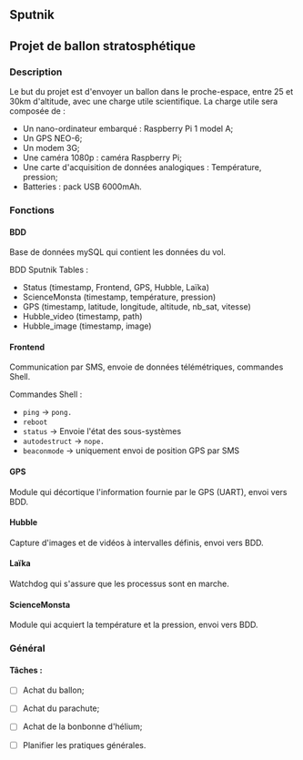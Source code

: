 ## Sputnik

## Projet de ballon stratosphétique
### Description

Le but du projet est d'envoyer un ballon dans le proche-espace, entre 25 et 30km d'altitude, avec une charge utile scientifique. La charge utile sera composée de : 

- Un nano-ordinateur embarqué : Raspberry Pi 1 model A;
- Un GPS NEO-6;
- Un modem 3G;
- Une caméra 1080p : caméra Raspberry Pi;
- Une carte d'acquisition de données analogiques : Température, pression;
- Batteries : pack USB 6000mAh.

### Fonctions

#### BDD
Base de données mySQL qui contient les données du vol.

BDD Sputnik
Tables :
- Status (timestamp, Frontend, GPS, Hubble, Laïka)
- ScienceMonsta (timestamp, température, pression)
- GPS (timestamp, latitude, longitude, altitude, nb_sat, vitesse)
- Hubble_video (timestamp, path)
- Hubble_image (timestamp, image)

#### Frontend
Communication par SMS, envoie de données télémétriques, commandes Shell.

Commandes Shell :
- ``ping`` -> ``pong.``
- ``reboot``
- ``status`` -> Envoie l'état des sous-systèmes
- ``autodestruct`` -> ``nope.``
- ``beaconmode`` -> uniquement envoi de position GPS par SMS

#### GPS
Module qui décortique l'information fournie par le GPS (UART), envoi vers BDD.

#### Hubble
Capture d'images et de vidéos à intervalles définis, envoi vers BDD.

#### Laïka
Watchdog qui s'assure que les processus sont en marche.

#### ScienceMonsta
Module qui acquiert la température et la pression, envoi vers BDD.

### Général

#### Tâches :

- [ ] Achat du ballon;
- [ ] Achat du parachute;
- [ ] Achat de la bonbonne d'hélium;
- [ ] Planifier les pratiques générales.
 
